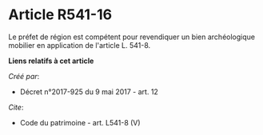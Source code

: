 # Article R541-16

Le préfet de région est compétent pour revendiquer un bien archéologique mobilier en application de l'article L. 541-8.

**Liens relatifs à cet article**

_Créé par_:

  - Décret n°2017-925 du 9 mai 2017 - art. 12

_Cite_:

  - Code du patrimoine - art. L541-8 (V)
